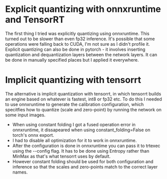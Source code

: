 
# Explicit quantizing with onnxruntime and TensorRT
The first thing I tried was explicitly quantizing using onnxruntime. This turned out to be slower than even fp32 inference. It's possible that some operations were falling back to CUDA, I'm not sure as I didn't profile it. Explicit quantizing can also be done in pytorch - it involves inserting quantization and dequantization layers between the network layers. It can be done in manually specified places but I applied it everywhere.


# Implicit quantizing with tensorrt
The alternative is implicit quantization with tensorrt, in which tensorrt builds an engine based on whatever is fastest, int8 or fp32 etc. To do this I needed to use onnxruntime to generate the calibration configuration, which specitfies how to quantize (scale and zero-point) by running the network on some input images. 
- When using constant folding I got a fused operation error in onnxruntime, it dissapeared when using constant_folding=False on torch's onnx export.
- I had to disable all optimization for it to work in onnxruntime.
- After the configuration is done in onnxruntime you can pass it to trtexec using the --config flag. It has to be done using Entropy rather than MinMax as that's what tensorrt uses by default.
- However constant folding should be used for both configuration and inference so that the scales and zero-points match to the correct layer names.

